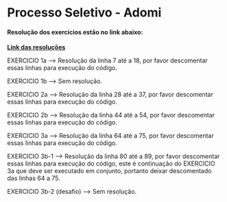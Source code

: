# Processo Seletivo - Adomi

#### Resolução dos exercícios estão no link abaixo:

[**Link das resoluções**](https://github.com/W7Silva/adomi-ps/blob/main/processo_seletivo_Adomi.js)

EXERCICIO 1a --> Resolução da linha 7 até a 18, por favor descomentar essas linhas para execução do código.

EXERCICIO 1b --> Sem resolução.

EXERCICIO 2a --> Resolução da linha 28 até a 37, por favor descomentar essas linhas para execução do código.

EXERCICIO 2b --> Resolução da linha 44 até a 54, por favor descomentar essas linhas para execução do código.

EXERCICIO 3a --> Resolução da linha 64 até a 75, por favor descomentar essas linhas para execução do código.

EXERCICIO 3b-1 --> Resolução da linha 80 até a 89, por favor descomentar essas linhas para execução do código, este é continuação do EXERCICIO 3a que deve ser executado em conjunto, portanto deixar descomentado das linhas 64 a 75.

EXERCICIO 3b-2 (desafio) --> Sem resolução.
